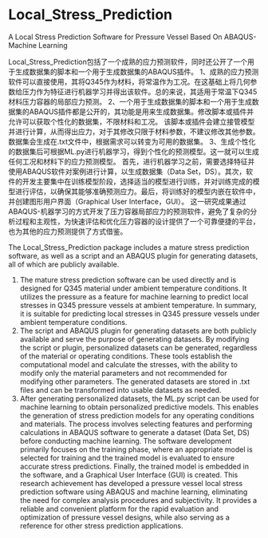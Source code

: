 # Local_Stress_Prediction
A Local Stress Prediction Software for Pressure Vessel Based On ABAQUS-Machine Learning

Local_Stress_Prediction包括了一个成熟的应力预测软件，同时还公开了一个用于生成数据集的脚本和一个用于生成数据集的ABAQUS插件。
1、成熟的应力预测软件可以直接使用，其将Q345作为材料，将常温作为工况。在这基础上将几何参数给压力作为特征进行机器学习并得出该软件。总的来说，其适用于常温下Q345材料压力容器的局部应力预测。
2、一个用于生成数据集的脚本和一个用于生成数据集的ABAQUS插件都是公开的，其功能是用来生成数据集。修改脚本或插件并允许可以获取个性化的数据集，不限材料和工况。
该脚本或插件会建立接管模型并进行计算，从而得出应力，对于其修改只限于材料参数，不建议修改其他参数。数据集会生成在.txt文件中，根据需求可以转变为可用的数据集。
3、生成个性化的数据集后可根据ML.py进行机器学习，得到个性化的预测模型。这一就可以生成任何工况和材料下的应力预测模型。
首先，进行机器学习之前，需要选择特征并使用ABAQUS软件对案例进行计算，以生成数据集（Data Set，DS）。其次，软件的开发主要集中在训练模型阶段，选择适当的模型进行训练，并对训练完成的模型进行评估，以确保其能够准确预测应力。最后，将训练好的模型内嵌在软件中，并创建图形用户界面（Graphical User Interface，GUI）。
这一研究成果通过ABAQUS-机器学习的方式开发了压力容器局部应力的预测软件，避免了复杂的分析过程和主观性，为快速评估和优化压力容器的设计提供了一个可靠便捷的平台，也为其他的应力预测提供了方式借鉴。

The Local_Stress_Prediction package includes a mature stress prediction software, as well as a script and an ABAQUS plugin for generating datasets, all of which are publicly available.
1. The mature stress prediction software can be used directly and is designed for Q345 material under ambient temperature conditions. It utilizes the pressure as a feature for machine learning to predict local stresses in Q345 pressure vessels at ambient temperature. In summary, it is suitable for predicting local stresses in Q345 pressure vessels under ambient temperature conditions.
2. The script and ABAQUS plugin for generating datasets are both publicly available and serve the purpose of generating datasets. By modifying the script or plugin, personalized datasets can be generated, regardless of the material or operating conditions. These tools establish the computational model and calculate the stresses, with the ability to modify only the material parameters and not recommended for modifying other parameters. The generated datasets are stored in .txt files and can be transformed into usable datasets as needed.
3. After generating personalized datasets, the ML.py script can be used for machine learning to obtain personalized predictive models. This enables the generation of stress prediction models for any operating conditions and materials.
The process involves selecting features and performing calculations in ABAQUS software to generate a dataset (Data Set, DS) before conducting machine learning. The software development primarily focuses on the training phase, where an appropriate model is selected for training and the trained model is evaluated to ensure accurate stress predictions. Finally, the trained model is embedded in the software, and a Graphical User Interface (GUI) is created.
This research achievement has developed a pressure vessel local stress prediction software using ABAQUS and machine learning, eliminating the need for complex analysis procedures and subjectivity. It provides a reliable and convenient platform for the rapid evaluation and optimization of pressure vessel designs, while also serving as a reference for other stress prediction applications.
